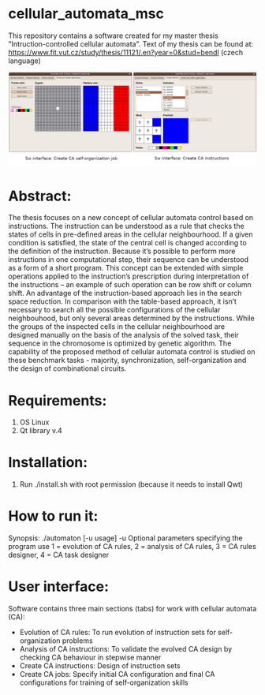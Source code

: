 # cellular_automata_msc
This repository contains a software created for my master thesis "Intruction-controlled cellular automata". Text of my thesis can be found at:
https://www.fit.vut.cz/study/thesis/11121/.en?year=0&stud=bendl (czech language)

![GUI](https://github.com/xbendl/cellular_automata_msc/blob/main/fig.png)

Abstract:
==========
The thesis focuses on a new concept of cellular automata control based on instructions. The instruction can be understood as a rule that checks the states of cells in pre-defined areas in the cellular neighbourhood. If a given condition is satisfied, the state of the central cell is changed according to the definition of the instruction. Because it’s possible to perform more instructions in one computational step, their sequence can be understood as a form of a short program. This concept can be extended with simple operations applied to the instruction’s prescription during interpretation of the instructions – an example of such operation can be row shift or column shift. An advantage of the instruction-based approach lies in the search space reduction. In comparison with the table-based approach, it isn’t necessary to search all the possible configurations of the cellular neighbouhood, but only several areas determined by the instructions. While the groups of the inspected cells in the cellular neighbourhood are designed manually on the basis of the analysis of the solved task, their sequence in the chromosome is optimized by genetic algorithm. The capability of the proposed method of cellular automata control is studied on these benchmark tasks - majority, synchronization, self-organization and the design of combinational circuits.


Requirements:
============
1) OS Linux
2) Qt library v.4

Installation:
============
1) Run ./install.sh with root permission (because it needs to install Qwt)

How to run it:
=============
Synopsis: ./automaton [-u usage]
-u Optional parameters specifying the program use
   1 = evolution of CA rules, 2 = analysis of CA rules,
   3 = CA rules designer, 4 = CA task designer

User interface:
===============
Software contains three main sections (tabs) for work with cellular automata (CA):
- Evolution of CA rules: To run evolution of instruction sets for self-organization problems
- Analysis of CA instructions: To validate the evolved CA design by checking CA behaviour in stepwise manner
- Create CA instructions: Design of instruction sets
- Create CA jobs: Specify initial CA configuration and final CA configurations for training of self-organization skills 
